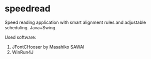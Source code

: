 speedread
=========

Speed reading application with smart alignment rules and adjustable scheduling. Java+Swing.


Used software:
1) JFontCHooser by Masahiko SAWAI
2) WinRun4J